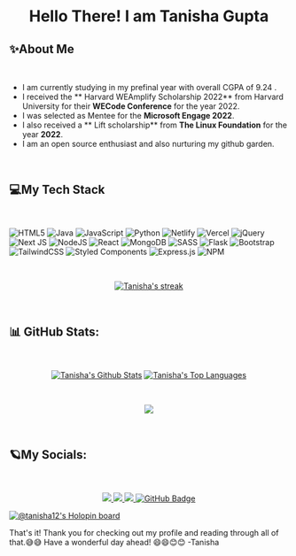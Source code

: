 # <p align="center">Hello There! I am Tanisha Gupta</p>

## ✨About Me

</br>

- I am currently studying in my prefinal year with overall CGPA of 9.24 .
- I received the ** Harvard WEAmplify Scholarship 2022** from Harvard University for their **WECode Conference** for the year 2022.
- I was selected as Mentee for the **Microsoft Engage 2022**.
- I also received a ** Lift scholarship** from **The Linux Foundation** for the year **2022**. 
- I am an open source enthusiast and also nurturing my github garden.
</br>

## 💻My Tech Stack

</br>

![HTML5](https://img.shields.io/badge/html5-%23E34F26.svg?style=for-the-badge&logo=html5&logoColor=white) 
![Java](https://img.shields.io/badge/java-%23ED8B00.svg?style=for-the-badge&logo=java&logoColor=white) 
![JavaScript](https://img.shields.io/badge/javascript-%23323330.svg?style=for-the-badge&logo=javascript&logoColor=%23F7DF1E) 
![Python](https://img.shields.io/badge/python-3670A0?style=for-the-badge&logo=python&logoColor=ffdd54) 
![Netlify](https://img.shields.io/badge/netlify-%23000000.svg?style=for-the-badge&logo=netlify&logoColor=#00C7B7) 
![Vercel](https://img.shields.io/badge/vercel-%23000000.svg?style=for-the-badge&logo=vercel&logoColor=white) 
![jQuery](https://img.shields.io/badge/jquery-%230769AD.svg?style=for-the-badge&logo=jquery&logoColor=white) 
![Next JS](https://img.shields.io/badge/Next-black?style=for-the-badge&logo=next.js&logoColor=white) 
![NodeJS](https://img.shields.io/badge/node.js-6DA55F?style=for-the-badge&logo=node.js&logoColor=white) 
![React](https://img.shields.io/badge/react-%2320232a.svg?style=for-the-badge&logo=react&logoColor=%2361DAFB) 
![MongoDB](https://img.shields.io/badge/MongoDB-%234ea94b.svg?style=for-the-badge&logo=mongodb&logoColor=white)
![SASS](https://img.shields.io/badge/SASS-hotpink.svg?style=for-the-badge&logo=SASS&logoColor=white)
![Flask](https://img.shields.io/badge/flask-%23000.svg?style=for-the-badge&logo=flask&logoColor=white)
![Bootstrap](https://img.shields.io/badge/bootstrap-%23563D7C.svg?style=for-the-badge&logo=bootstrap&logoColor=white) 
![TailwindCSS](https://img.shields.io/badge/tailwindcss-%2338B2AC.svg?style=for-the-badge&logo=tailwind-css&logoColor=white) 
![Styled Components](https://img.shields.io/badge/styled--components-DB7093?style=for-the-badge&logo=styled-components&logoColor=white) 
![Express.js](https://img.shields.io/badge/express.js-%23404d59.svg?style=for-the-badge&logo=express&logoColor=%2361DAFB) 
![NPM](https://img.shields.io/badge/NPM-%23000000.svg?style=for-the-badge&logo=npm&logoColor=white) 

</br>

<p align="center">
  <a href="https://github.com/tanishagupta0811/github-readme-streak-stats">
     <img title="🔥 Get streak stats for your profile at git.io/streak-stats" alt="Tanisha's streak" src="https://github-readme-streak-stats.herokuapp.com/?user=tanishagupta0811&theme=black-ice&hide_border=true&stroke=0000&background=0D1117"/>
  </a>
  
</p>


</br>

## 📊 GitHub Stats:

<br/>

<p align="center">
    <a href="https://github.com/tanishagupta0811/github-readme-stats"><img alt="Tanisha's Github Stats" src="https://github-readme-stats.vercel.app/api?username=tanishagupta0811&show_icons=true&count_private=true&theme=react&hide_border=true&bg_color=0D1117" /></a>
    <a href="https://github.com/tanishagupta0811/github-readme-stats"><img alt="Tanisha's Top Languages" src="https://github-readme-stats.vercel.app/api/top-langs/?username=tanishagupta0811&langs_count=8&count_private=true&layout=compact&theme=react&hide_border=true&bg_color=0D1117" /></a>
</p>

</br>


<p align="center">
  <img src='https://quotes-github-readme.vercel.app/api?type=horizontal&theme=radical'/>
</p>

</br>


## 🪐My Socials:

</br>

<p align="center">

  <a href="https://github.com/tanishagupta0811/github-profile-views-counter">
      <img src="https://komarev.com/ghpvc/?username=tanishagupta0811">
  </a>
  
  <a href='https://linkedin.com/in/tanisha-gupta-a81158210'>
    <img src='https://img.shields.io/badge/LinkedIn-%230077B5.svg?logo=linkedin&logoColor=white'/>
  </a>
  
  <a href='https://twitter.com/TanishaGupta_88'>
    <img src='https://img.shields.io/badge/Twitter-%231DA1F2.svg?logo=Twitter&logoColor=white'/>
  </a>
  
  <a href="https://github.com/tanishagupta0811?tab=followers">
    <img src="https://img.shields.io/github/followers/tanishagupta0811?label=Followers&style=social" alt="GitHub Badge">
  </a>
</p>


[![@tanisha12's Holopin board](https://holopin.io/api/user/board?user=tanisha12)](https://holopin.io/@tanisha12)


That's it! Thank you for checking out my profile and reading through all of that.😅😅 
Have a wonderful day ahead! 😄😄😊😊
-Tanisha
